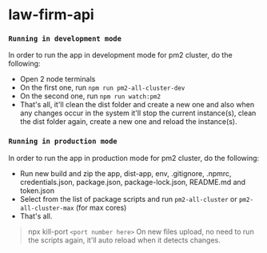 # law-firm-api

### `Running in development mode`

In order to run the app in development mode for pm2 cluster, do the following:

- Open 2 node terminals
- On the first one, run `npm run pm2-all-cluster-dev`
- On the second one, run `npm run watch:pm2` 
- That's all, it'll clean the dist folder and create a new one and also when any changes occur in the system it'll 
stop the current instance(s), clean the dist folder again, create a new one and reload the instance(s). 

### `Running in production mode`

In order to run the app in production mode for pm2 cluster, do the following:

- Run new build and zip the app, dist-app, env, .gitignore, .npmrc, credentials.json, package.json, package-lock.json, README.md and token.json
- Select from the list of package scripts and run `pm2-all-cluster` or `pm2-all-cluster-max` (for max cores)
- That's all. 

> npx kill-port `<port number here>`
> On new files upload, no need to run the scripts again, it'll auto reload when it detects changes.
